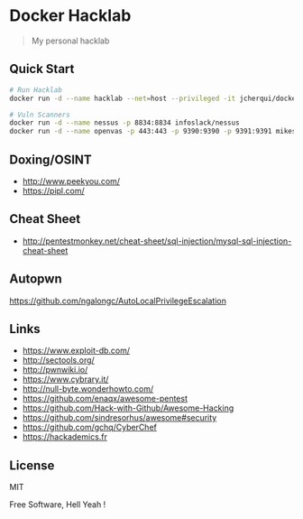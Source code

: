 Docker Hacklab
===

> My personal hacklab

Quick Start
---

```bash
# Run Hacklab
docker run -d --name hacklab --net=host --privileged -it jcherqui/docker-hacklab

# Vuln Scanners
docker run -d --name nessus -p 8834:8834 infoslack/nessus
docker run -d --name openvas -p 443:443 -p 9390:9390 -p 9391:9391 mikesplain/openvas
```

Doxing/OSINT
---

- http://www.peekyou.com/
- https://pipl.com/

Cheat Sheet
---

- http://pentestmonkey.net/cheat-sheet/sql-injection/mysql-sql-injection-cheat-sheet

Autopwn
---

https://github.com/ngalongc/AutoLocalPrivilegeEscalation

Links
---

- https://www.exploit-db.com/
- http://sectools.org/
- http://pwnwiki.io/
- https://www.cybrary.it/
- http://null-byte.wonderhowto.com/
- https://github.com/enaqx/awesome-pentest
- https://github.com/Hack-with-Github/Awesome-Hacking
- https://github.com/sindresorhus/awesome#security
- https://github.com/gchq/CyberChef
- https://hackademics.fr

License
---

MIT

Free Software, Hell Yeah !
